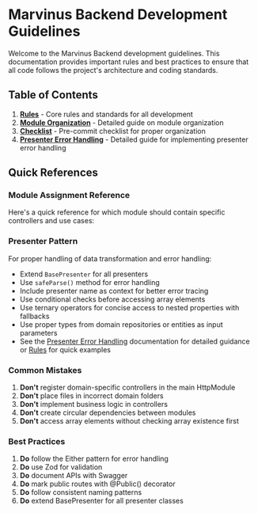 # Marvinus Backend Development Guidelines

Welcome to the Marvinus Backend development guidelines. This documentation provides important rules and best practices to ensure that all code follows the project's architecture and coding standards.

## Table of Contents

1. [**Rules**](./rules.md) - Core rules and standards for all development
2. [**Module Organization**](./module-organization.md) - Detailed guide on module organization
3. [**Checklist**](./checklist.md) - Pre-commit checklist for proper organization
4. [**Presenter Error Handling**](./presenter-error-handling.md) - Detailed guide for implementing presenter error handling

## Quick References

### Module Assignment Reference

Here's a quick reference for which module should contain specific controllers and use cases:
<!-- 
- **ClientModule**: Client entity, profiles, addresses, banking, settings, investor profiles
- **ClientUserModule**: Client user authentication, passwords, profiles, sessions
- **SubscriptionModule**: Subscriptions, plans, payments, billing, contracts
- **FleetModule**: Vehicles, fleet management, maintenance, assignments
- **TaskModule**: Tasks, assignments, scheduling, reporting
- **LogErrorModule**: Error logging, reporting, system logs
- **PermissionModule**: Roles, permissions, access control
- **UserModule**: System users (not client users), admin accounts
- **PublicModule**: Public-facing APIs, non-authenticated endpoints -->

### Presenter Pattern

For proper handling of data transformation and error handling:

- Extend `BasePresenter` for all presenters
- Use `safeParse()` method for error handling
- Include presenter name as context for better error tracing
- Use conditional checks before accessing array elements
- Use ternary operators for concise access to nested properties with fallbacks
- Use proper types from domain repositories or entities as input parameters
- See the [Presenter Error Handling](./presenter-error-handling.md) documentation for detailed guidance or [Rules](./rules.md#presenter-pattern-and-error-handling) for quick examples

### Common Mistakes

1. **Don't** register domain-specific controllers in the main HttpModule
2. **Don't** place files in incorrect domain folders
3. **Don't** implement business logic in controllers
4. **Don't** create circular dependencies between modules
5. **Don't** access array elements without checking array existence first

### Best Practices

1. **Do** follow the Either pattern for error handling
2. **Do** use Zod for validation
3. **Do** document APIs with Swagger
4. **Do** mark public routes with @Public() decorator
5. **Do** follow consistent naming patterns
6. **Do** extend BasePresenter for all presenter classes
